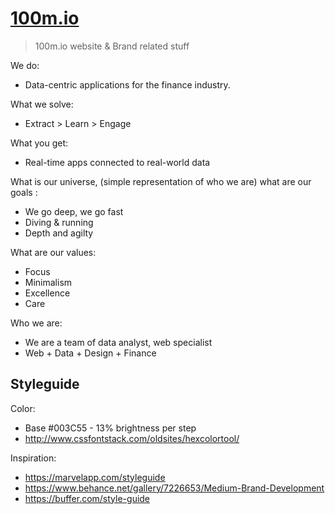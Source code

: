 # [100m.io](100m.io)
> 100m.io website & Brand related stuff

We do:
- Data-centric applications for the finance industry.

What we solve:
- Extract > Learn > Engage

What you get:
- Real-time apps connected to real-world data

What is our universe, (simple representation of who we are) what are our goals :
- We go deep, we go fast
- Diving & running
- Depth and agilty

What are our values:
- Focus
- Minimalism
- Excellence
- Care

Who we are:
- We are a team of data analyst, web specialist
- Web + Data + Design + Finance

## Styleguide

Color:
- Base #003C55 - 13% brightness per step
- http://www.cssfontstack.com/oldsites/hexcolortool/

Inspiration:
- https://marvelapp.com/styleguide
- https://www.behance.net/gallery/7226653/Medium-Brand-Development
- https://buffer.com/style-guide
